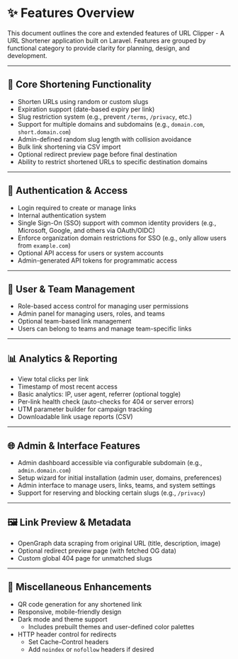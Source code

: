 # ✨ Features Overview

This document outlines the core and extended features of URL Clipper - A URL Shortener application built on Laravel. Features are grouped by functional category to provide clarity for planning, design, and development.

---

## 🧩 Core Shortening Functionality

- Shorten URLs using random or custom slugs
- Expiration support (date-based expiry per link)
- Slug restriction system (e.g., prevent `/terms`, `/privacy`, etc.)
- Support for multiple domains and subdomains (e.g., `domain.com`, `short.domain.com`)
- Admin-defined random slug length with collision avoidance
- Bulk link shortening via CSV import
- Optional redirect preview page before final destination
- Ability to restrict shortened URLs to specific destination domains

---

## 🔑 Authentication & Access

- Login required to create or manage links
- Internal authentication system
- Single Sign-On (SSO) support with common identity providers (e.g., Microsoft, Google, and others via OAuth/OIDC)
- Enforce organization domain restrictions for SSO (e.g., only allow users from `example.com`)
- Optional API access for users or system accounts
- Admin-generated API tokens for programmatic access

---

## 👥 User & Team Management

- Role-based access control for managing user permissions
- Admin panel for managing users, roles, and teams
- Optional team-based link management
- Users can belong to teams and manage team-specific links

---

## 📊 Analytics & Reporting

- View total clicks per link
- Timestamp of most recent access
- Basic analytics: IP, user agent, referrer (optional toggle)
- Per-link health check (auto-checks for 404 or server errors)
- UTM parameter builder for campaign tracking
- Downloadable link usage reports (CSV)

---

## 🌐 Admin & Interface Features

- Admin dashboard accessible via configurable subdomain (e.g., `admin.domain.com`)
- Setup wizard for initial installation (admin user, domains, preferences)
- Admin interface to manage users, links, teams, and system settings
- Support for reserving and blocking certain slugs (e.g., `/privacy`)

---

## 🖼️ Link Preview & Metadata

- OpenGraph data scraping from original URL (title, description, image)
- Optional redirect preview page (with fetched OG data)
- Custom global 404 page for unmatched slugs

---

## 🧪 Miscellaneous Enhancements

- QR code generation for any shortened link
- Responsive, mobile-friendly design
- Dark mode and theme support
  - Includes prebuilt themes and user-defined color palettes
- HTTP header control for redirects
  - Set Cache-Control headers
  - Add `noindex` or `nofollow` headers if desired

